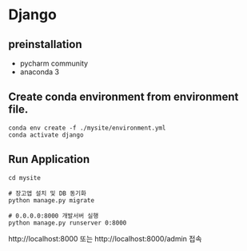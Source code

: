 # Django

## preinstallation

- pycharm community
- anaconda 3

## Create conda environment from environment file.

```shell
conda env create -f ./mysite/environment.yml
conda activate django
```

## Run Application

```shell
cd mysite

# 장고앱 설치 및 DB 동기화
python manage.py migrate

# 0.0.0.0:8000 개발서버 실행
python manage.py runserver 0:8000
```

http://localhost:8000 또는 http://localhost:8000/admin 접속
